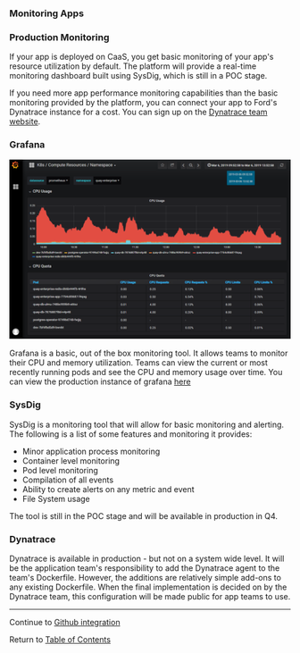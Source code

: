 ### Monitoring Apps

### Production Monitoring 

If your app is deployed on CaaS, you get basic monitoring of your app's resource utilization by default. The platform will provide a real-time monitoring dashboard built using SysDig, which is still in a POC stage. 

If you need more app performance monitoring capabilities than the basic monitoring provided by the platform, you can connect your app to Ford's Dynatrace instance for a cost. You can sign up on the [Dynatrace team website](https://it1.spt.ford.com/sites/L1POE/Public/SitePages/Dynatrace.aspx).

### Grafana

![Grafana](../images/monitoring1.png)

Grafana is a basic, out of the box monitoring tool. It allows teams to monitor their CPU and memory utilization. Teams can view the current or most recently running pods and see the CPU and memory usage over time. You can view the production instance of grafana [here](https://monitoring.app.caas.ford.com/)

### SysDig

SysDig is a monitoring tool that will allow for basic monitoring and alerting. The following is a list of some features and monitoring it provides: 

- Minor application process monitoring 
- Container level monitoring 
- Pod level monitoring 
- Compilation of all events 
- Ability to create alerts on any metric and event 
- File System usage

The tool is still in the POC stage and will be available in production in Q4. 

### Dynatrace

Dynatrace is available in production - but not on a system wide level. It will be the application team's responsibility to add the Dynatrace agent to the team's Dockerfile. However, the additions are relatively simple add-ons to any existing Dockerfile. When the final implementation is decided on by the Dynatrace team, this configuration will be made public for app teams to use. 

<!--
> NOTE: This implementation is subject to change 

#### Dockerfile Changes

Open Dockerfile-2 located in `springboot/image` for your own reference. We will review the additions that you can simply add to your Dockerfiles to include a Dyntrace agent in your containers. 

```Dockerfile
FROM registry.redhat.io/rhscl/python-27-rhel7 AS builder
ARG DT_API_URL="https://wwwqa.dynatrace.ford.com/e/114d327e-ea9d-46cc-92d3-3967eaedacde/api/"
ARG DT_API_TOKEN="YOUR_TOKEN_HERE"
ARG DT_ONEAGENT_OPTIONS="flavor=default&include=java"
ENV DT_HOME="/opt/dynatrace/oneagent"
USER root
RUN mkdir -p "$DT_HOME" && \
    wget --no-check-certificate -O "$DT_HOME/oneagent.zip" "$DT_API_URL/v1/deployment/installer/agent/unix/paas/latest?Api-Token=$DT_API_TOKEN&$DT_ONEAGENT_OPTIONS" && \
    unzip -d "$DT_HOME" "$DT_HOME/oneagent.zip" && \
    rm "$DT_HOME/oneagent.zip"
```

The first part of the Dockerfile sets arguments and environment variables for the Dynatrace URL, token, options, and home directory. The `RUN` step uses all these variables to make a directory in which to play the Dynatrace agent and unzip it. 

The rest of the Dockerfile is the Dockerfile is nearly the same as our previous Dockerfile, with another `FROM` statement. This is known as a [multi-stage build](https://docs.docker.com/develop/develop-images/multistage-build/). Each `FROM` statement can use a different base. Below is the rest of the Dockerfile. 

```Dockerfile
FROM registry.redhat.io/redhat-openjdk-18/openjdk18-openshift
EXPOSE 8080
COPY --from=builder /opt/dynatrace/oneagent /opt/dynatrace/oneagent #<--New Line
RUN sh /opt/dynatrace/oneagent/dynatrace-agent64.sh                 #<--New Line
ARG JAR_FILE=../build/libs/devenablement-service-helloworld.jar     
ADD ${JAR_FILE} devenablement-service-helloworld.jar
USER root                                                           #<--New Line
ENTRYPOINT ["java","-Djava.security.egd=file:/dev/./urandom","-jar","devenablement-service-helloworld.jar"]
```

In the second stage of our multi-stage build, we have most of the same Dockerfile as we did previously. There are 3 changes to include Dynatrace. 

These additions to your Dockerfile will enable your pods to send data to Dynatrace. 
-->
---

Continue to [Github integration](./19-contint.md)

Return to [Table of Contents](../README.md#agenda)
